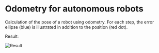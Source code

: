 # Odometry for autonomous robots

Calculation of the pose of a robot using odometry. For each step, the error ellipse (blue) is illustrated in addition to the position (red dot).

Result:

![Result](https://github.com/mamen/python_odometrie/raw/master/myplot.png)

